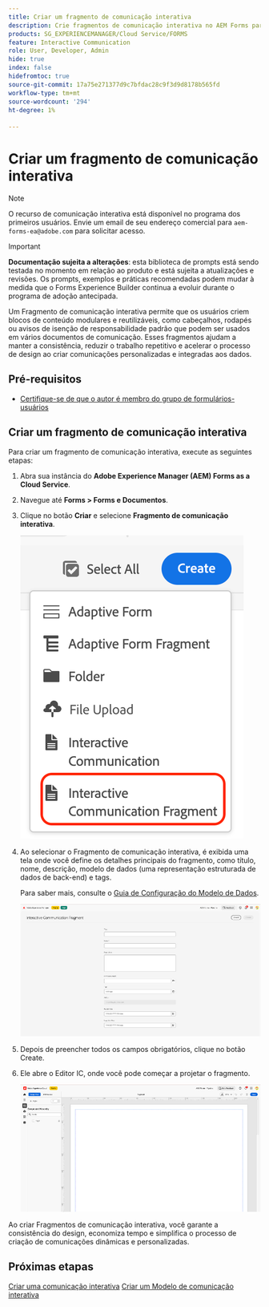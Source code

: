 ```yaml
---
title: Criar um fragmento de comunicação interativa
description: Crie fragmentos de comunicação interativa no AEM Forms para criar blocos de conteúdo modulares e reutilizáveis que garantam consistência, economizem tempo e sejam compatíveis com comunicações personalizadas orientadas por dados.
products: SG_EXPERIENCEMANAGER/Cloud Service/FORMS
feature: Interactive Communication
role: User, Developer, Admin
hide: true
index: false
hidefromtoc: true
source-git-commit: 17a75e271377d9c7bfdac28c9f3d9d8178b565fd
workflow-type: tm+mt
source-wordcount: '294'
ht-degree: 1%

---
```


# Criar um fragmento de comunicação interativa

>[!NOTE]
>
> O recurso de comunicação interativa está disponível no programa dos primeiros usuários. Envie um email de seu endereço comercial para `aem-forms-ea@adobe.com` para solicitar acesso.

>[!IMPORTANT]
>
> **Documentação sujeita a alterações**: esta biblioteca de prompts está sendo testada no momento em relação ao produto e está sujeita a atualizações e revisões. Os prompts, exemplos e práticas recomendadas podem mudar à medida que o Forms Experience Builder continua a evoluir durante o programa de adoção antecipada.

Um Fragmento de comunicação interativa permite que os usuários criem blocos de conteúdo modulares e reutilizáveis, como cabeçalhos, rodapés ou avisos de isenção de responsabilidade padrão que podem ser usados em vários documentos de comunicação. Esses fragmentos ajudam a manter a consistência, reduzir o trabalho repetitivo e acelerar o processo de design ao criar comunicações personalizadas e integradas aos dados.

## Pré-requisitos

* [Certifique-se de que o autor é membro do grupo de formulários-usuários](/help/forms/setup-forms-cloud-service.md#configure-users)

## Criar um fragmento de comunicação interativa

Para criar um fragmento de comunicação interativa, execute as seguintes etapas:

1. Abra sua instância do **Adobe Experience Manager (AEM) Forms as a Cloud Service**.
1. Navegue até **Forms > Forms e Documentos**.
1. Clique no botão **Criar** e selecione **Fragmento de comunicação interativa**.

   ![Localizar IC Docu](/help/forms/interactive-communication/assets/fragment.png)

1. Ao selecionar o Fragmento de comunicação interativa, é exibida uma tela onde você define os detalhes principais do fragmento, como título, nome, descrição, modelo de dados (uma representação estruturada de dados de back-end) e tags.

   Para saber mais, consulte o [Guia de Configuração do Modelo de Dados](https://experienceleague.adobe.com/pt-br/docs/experience-manager-cloud-service/content/forms/integrate/use-form-data-model/create-form-data-models).

   ![Localizar IC Docu](/help/forms/interactive-communication/assets/createfrgmnt.png)

1. Depois de preencher todos os campos obrigatórios, clique no botão Create.
1. Ele abre o Editor IC, onde você pode começar a projetar o fragmento.

   ![Localizar IC Docu](/help/forms/interactive-communication/assets/frgmntui.png)

Ao criar Fragmentos de comunicação interativa, você garante a consistência do design, economiza tempo e simplifica o processo de criação de comunicações dinâmicas e personalizadas.

## Próximas etapas

[Criar uma comunicação interativa](/help/forms/interactive-communication/create-interactive-communication.md)
[Criar um Modelo de comunicação interativa](/help/forms/interactive-communication/create-interactive-communication-template.md)
